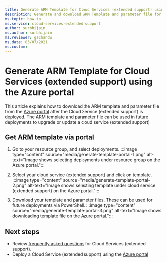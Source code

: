 ```yaml
---
title: Generate ARM Template for Cloud Services (extended support) using the Azure portal
description: Generate and download ARM Template and parameter file for Cloud Services (extended support) using the Azure portal
ms.topic: how-to
ms.service: cloud-services-extended-support
author: surbhijain
ms.author: surbhijain
ms.reviewer: gachandw
ms.date: 03/07/2021
ms.custom: 
---
```


# Generate ARM Template for Cloud Services (extended support) using the Azure portal

This article explains how to download the ARM template and parameter file from the [Azure portal](https://portal.azure.com) after the Cloud Service (extended support) is deployed. The ARM template and parameter file can be used in future deployments to upgrade or update a cloud service (extended support)

## Get ARM template via portal

  1. Go to your resource group, and select deployments.
  :::image type="content" source="media/generate-template-portal-1.png" alt-text="Image shows selecting deployments under resource group on the Azure portal.":::
  
  2. Select your cloud service (extended support) and click on template.
  :::image type="content" source="media/generate-template-portal-2.png" alt-text="Image shows selecting template under cloud service (extended support) on the Azure portal.":::
  
  3. Download your template and parameter files. These can be used for future deployments via PowerShell.
  :::image type="content" source="media/generate-template-portal-3.png" alt-text="Image shows downloading template file on the Azure portal.":::
  
## Next steps 
- Review [frequently asked questions](faq.md) for Cloud Services (extended support).
- Deploy a Cloud Service (extended support) using the [Azure portal](deploy-portal.md)
  
